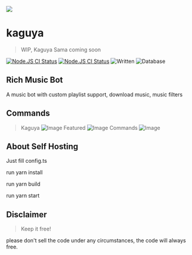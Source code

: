 <a href="https://github.com/kaguya"> <img src="https://cdn.discordapp.com/avatars/707045201461641236/83e9367c59338c7384a5af9d9fae692d.jpg?size=2048"/></a>
# kaguya
> WIP, Kaguya Sama coming soon

<a href="https://github.com/KagChi/kaguya/actions?query=workflow%3A%22Node.js+CI%22"><img src="https://img.shields.io/github/workflow/status/KagChi/kaguya/Node.js%20CI" alt="Node.JS CI Status" /></a>
<a href="https://github.com/KagChi/kaguya/blob/main/package.json"><img src="https://img.shields.io/github/package-json/v/KagChi/Kaguya" alt="Node.JS CI Status" /></a>
![Written](https://camo.githubusercontent.com/a3544e8c62ffc6f9b9dfbbfe7e280b9d22db60ad526dee467542e88b020ad6f3/68747470733a2f2f62616467656e2e6e65742f62616467652f69636f6e2f747970657363726970743f69636f6e3d74797065736372697074266c6162656c)
![Database](https://img.shields.io/badge/db-mongodb-orange)
## Rich Music Bot
A music bot with custom playlist support, download music, music filters

## Commands
> Kaguya
![Image](https://cdn.discordapp.com/attachments/746013897512714320/795981253030576159/Screenshot_2021-01-05-18-45-15-99_572064f74bd5f9fa804b05334aa4f912.jpg)
> Featured
![Image](https://cdn.discordapp.com/attachments/746013897512714320/795981608502296587/Screenshot_2021-01-05-18-46-40-75_572064f74bd5f9fa804b05334aa4f912.jpg)
> Commands
![Image](https://cdn.discordapp.com/attachments/746013897512714320/795981912614502430/Screenshot_2021-01-05-18-47-52-87_572064f74bd5f9fa804b05334aa4f912.jpg)

## About Self Hosting

Just fill config.ts

run yarn install

run yarn build

run yarn start


## Disclaimer
>  Keep it free!

please don't sell the code under any circumstances, the code will always free.

